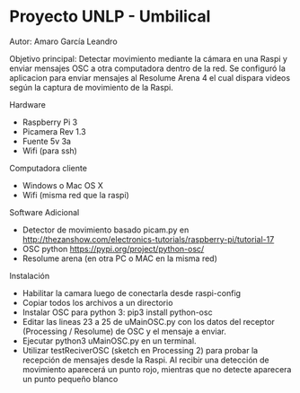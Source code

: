 # Proyecto UNLP - Umbilical
Autor: Amaro García Leandro

Objetivo principal:
Detectar movimiento mediante la cámara en una Raspi y enviar mensajes OSC a otra computadora dentro de la red. Se configuró la aplicacion para enviar mensajes al Resolume Arena 4 el cual dispara videos según la captura de movimiento de la Raspi.

Hardware
- Raspberry Pi 3
- Picamera Rev 1.3
- Fuente 5v 3a
- Wifi (para ssh)

Computadora cliente
- Windows o Mac OS X
- Wifi (misma red que la raspi)

Software Adicional
- Detector de movimiento basado picam.py en http://thezanshow.com/electronics-tutorials/raspberry-pi/tutorial-17
- OSC python https://pypi.org/project/python-osc/
- Resolume arena (en otra PC o MAC en la misma red)

Instalación
- Habilitar la camara luego de conectarla desde raspi-config
- Copiar todos los archivos a un directorio
- Instalar OSC para python 3: pip3 install python-osc
- Editar las lineas 23 a 25 de uMainOSC.py con los datos del receptor (Processing / Resolume) de OSC y el mensaje a enviar. 
- Ejecutar python3 uMainOSC.py en un terminal.
- Utilizar testReciverOSC (sketch en Processing 2) para probar la recepción de mensajes desde la Raspi. Al recibir una detección de movimiento aparecerá un punto rojo, mientras que no detecte aparecera un punto pequeño blanco
